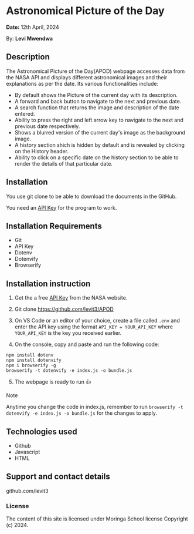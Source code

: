 # Astronomical Picture of the Day

**Date:** 12th April, 2024

By: **Levi Mwendwa**

## Description
The Astronomical Picture of the Day(APOD) webpage accesses data from the NASA API and displays different astronomical images and their explanations as per the date. Its various functionalities include:

- By default shows the Picture of the current day with its description.
- A forward and back button to navigate to the next and previous date.
- A search function that returns the image and description of the date entered.
- Ability to press the right and left arrow key to navigate to the next and previous date respectively.
- Shows a blurred version of the current day's image as the background image.
- A history section shich is hidden by default and is revealed by clicking on the History header.
- Ability to click on a specific date on the history section to be able to render the details of that particular date.

## Installation
You use git clone to be able to download the documents in the GitHub.

You need an [API Key](https://api.nasa.gov/) for the program to work.

## Installation Requirements
- Git
- API Key
- Dotenv
- Dotenvify
- Browserify

## Installation instruction
1. Get the a free [API Key](https://api.nasa.gov/) from the  NASA website.

2. Git clone https://github.com/levit3/APOD

3. On VS Code or an editor of your choice, create a file called `.env` and enter the API key using the format `API_KEY = YOUR_API_KEY` where `YOUR_API_KEY` is the key you received earlier.

4. On the console, copy and paste and run the following code:
```
npm install dotenv
npm install dotenvify
npm i browserify -g
browserify -t dotenvify -e index.js -o bundle.js
```
5. The webpage is ready to run :+1:
> [!Note]
> Anytime you change the code in index.js, remember to run `browserify -t dotenvify -e index.js -o bundle.js` for the changes to apply.

## Technologies used
- Github
- Javascript
- HTML

## Support and contact details
github.com/levit3

### License
The content of this site is licensed under Moringa School license Copyright (c) 2024.
